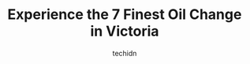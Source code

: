 ---
layout: ampstory
image: https://i0.wp.com/www.auto.or.id/wp-content/uploads/2023/06/dericks-automotive-services-0-victoria-1686324034.jpeg?resize=640,853
author: techidn
featured: false
description: Victoria, British Columbia, Canada is a haven for Oil Change enthusiasts, boasting an impressive array of 7 top-notch establishments. Whether youre a seasoned connoisseur or simply curious 
title: Experience the 7 Finest Oil Change in Victoria
cover:
   title: Experience the 7 Finest Oil Change in Victoria
   subtitle: AUTO.OR.ID
   background: https://www.auto.or.id/wp-content/uploads/2023/06/dericks-automotive-services-0-victoria-1686324034.jpeg

pages: 
 - layout: thirds
   top: <h1>#1 Mr. Lube + Tires</h1>
   bottom: "<p>I visited for an engine oil change. Basically, they did tire tread measurements and battery performance tests. They also cleaned the front and rear windows and provided d</p>"
   background: https://www.auto.or.id/wp-content/uploads/2023/06/dericks-automotive-services-1-victoria-1686324036.jpeg
   backgroundblur: true
 - layout: thirds
   top: <h1>#2 Great Canadian Oil Change</h1>
   bottom: "<p>2353 Douglas St, Victoria, BC V8T 4L6, Canada</p>"
   background: https://www.auto.or.id/wp-content/uploads/2023/06/dericks-automotive-services-2-victoria-1686324036.jpeg
   cta:
      link: https://www.auto.or.id/experience-the-7-finest-oil-change-in-victoria/
      text: Experience the 7 Finest Oil Change in Victoria
 - layout: thirds
   top: <h1>#3 Kal Tire</h1>
   bottom: "<p>2882 Douglas St, Victoria, BC V8T 4M9, Canada</p>"
   background: https://images.unsplash.com/photo-1580014317999-e9f1936787a5?ixlib=rb-4.0.3&ixid=MnwxMjA3fDB8MHxwaG90by1wYWdlfHx8fGVufDB8fHx8&auto=format&fit=crop&w=640&h=853&q=80
   cta:
      link: https://www.auto.or.id/experience-the-7-finest-oil-change-in-victoria/
      text: Experience the 7 Finest Oil Change in Victoria
 - layout: thirds
   top: <h1>#4 Victoria Transmission & Auto Care</h1>
   bottom: "<p>1885 Government St, Victoria, BC V8T 4W6, Canada</p>"
   background: https://images.unsplash.com/photo-1582834202430-ddcd18987a61?ixlib=rb-4.0.3&ixid=MnwxMjA3fDB8MHxwaG90by1wYWdlfHx8fGVufDB8fHx8&auto=format&fit=crop&w=640&h=853&q=80
   cta:
      link: https://www.auto.or.id/experience-the-7-finest-oil-change-in-victoria/
      text: Experience the 7 Finest Oil Change in Victoria
 - layout: thirds
   top: <h1>#5 Budget Brake & Muffler Auto Centres</h1>
   bottom: "<p>2445 Douglas St, Victoria, BC V8T 4L8, Canada</p>"
   background: https://images.unsplash.com/photo-1494363247633-927487612591?ixlib=rb-4.0.3&ixid=MnwxMjA3fDB8MHxwaG90by1wYWdlfHx8fGVufDB8fHx8&auto=format&fit=crop&w=640&h=853&q=80
   cta:
      link: https://www.auto.or.id/experience-the-7-finest-oil-change-in-victoria/
      text: Experience the 7 Finest Oil Change in Victoria
 - layout: thirds
   top: <h1>#6 Jiffy Lube</h1>
   bottom: "<p>708 Bay St, Victoria, BC V8T 1R2, Canada</p>"
   background: https://images.unsplash.com/photo-1619844175348-a10c44e6f66a?ixlib=rb-4.0.3&ixid=MnwxMjA3fDB8MHxwaG90by1wYWdlfHx8fGVufDB8fHx8&auto=format&fit=crop&w=640&h=853&q=80
   cta:
      link: https://www.auto.or.id/experience-the-7-finest-oil-change-in-victoria/
      text: Experience the 7 Finest Oil Change in Victoria
 - layout: thirds
   top: <h1>#7 Midas</h1>
   bottom: "<p>2700 Government St, Victoria, BC V8T 4P9, Canada</p>"
   background: https://images.unsplash.com/photo-1610972221114-c48c6bb5d2eb?ixlib=rb-4.0.3&ixid=MnwxMjA3fDB8MHxwaG90by1wYWdlfHx8fGVufDB8fHx8&auto=format&fit=crop&w=640&h=853&q=80
   cta:
      link: https://www.auto.or.id/experience-the-7-finest-oil-change-in-victoria/
      text: Experience the 7 Finest Oil Change in Victoria
 - layout: thirds
   middle: Continue reading...
   background: https://images.unsplash.com/photo-1526521403896-a658d847f6fa?ixlib=rb-4.0.3&ixid=MnwxMjA3fDB8MHxwaG90by1wYWdlfHx8fGVufDB8fHx8&auto=format&fit=crop&w=640&h=853&q=80
   cta:
      link: https://www.auto.or.id/experience-the-7-finest-oil-change-in-victoria/
      text: Experience the 7 Finest Oil Change in Victoria

---